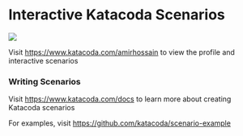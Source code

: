 # Interactive Katacoda Scenarios

[![](http://shields.katacoda.com/katacoda/amirhossain/count.svg)](https://www.katacoda.com/amirhossain "Get your profile on Katacoda.com")

Visit https://www.katacoda.com/amirhossain to view the profile and interactive scenarios

### Writing Scenarios
Visit https://www.katacoda.com/docs to learn more about creating Katacoda scenarios

For examples, visit https://github.com/katacoda/scenario-example

